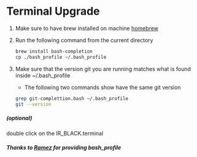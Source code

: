 # Terminal Upgrade

1. Make sure to have brew installed on machine [homebrew](https://brew.sh)

2. Run the following command from the current directory

	```bash
	brew install bash-completion
	cp ./bash_profile ~/.bash_profile
	```

3. Make sure that the version git you are running matches what is found inside ~/.bash_profile
    * The following two commands show have the same git version

	```bash
	grep git-complettion.bash ~/.bash_profile
	git --version
	```

##### (*optional*)
double click on the IR_BLACK.terminal

##### Thanks to [Ramez](https://github.com/ramezjm) for providing bash_profile
